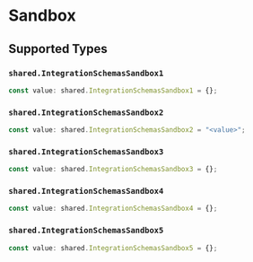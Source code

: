 # Sandbox


## Supported Types

### `shared.IntegrationSchemasSandbox1`

```typescript
const value: shared.IntegrationSchemasSandbox1 = {};
```

### `shared.IntegrationSchemasSandbox2`

```typescript
const value: shared.IntegrationSchemasSandbox2 = "<value>";
```

### `shared.IntegrationSchemasSandbox3`

```typescript
const value: shared.IntegrationSchemasSandbox3 = {};
```

### `shared.IntegrationSchemasSandbox4`

```typescript
const value: shared.IntegrationSchemasSandbox4 = {};
```

### `shared.IntegrationSchemasSandbox5`

```typescript
const value: shared.IntegrationSchemasSandbox5 = {};
```

